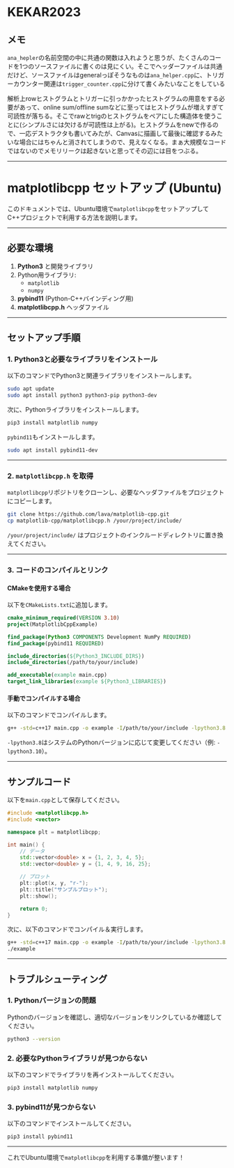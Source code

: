 # KEKAR2023

## メモ
`ana_hepler`の名前空間の中に共通の関数は入れようと思うが、たくさんのコードを1つのソースファイルに書くのは見にくい。そこでヘッダーファイルは共通だけど、ソースファイルはgeneralっぽそうなものは`ana_helper.cpp`に、トリガーカウンター関連は`trigger_counter.cpp`に分けて書くみたいなことをしている

解析上rowヒストグラムとトリガーに引っかかったヒストグラムの用意をする必要があって、online sum/offline sumなどに至ってはヒストグラムが増えすぎて可読性が落ちる。そこでrawとtrigのヒストグラムをペアにした構造体を使うことに(シンプルさには欠けるが可読性は上がる)。ヒストグラムをnewで作るので、一応デストラクタも書いてみたが、Canvasに描画して最後に確認するみたいな場合にはちゃんと消されてしまうので、見えなくなる。まぁ大規模なコードではないのでメモリリークは起きないと思ってその辺には目をつぶる。


---


# matplotlibcpp セットアップ (Ubuntu)

このドキュメントでは、Ubuntu環境で`matplotlibcpp`をセットアップしてC++プロジェクトで利用する方法を説明します。

---

## 必要な環境

1. **Python3** と開発ライブラリ
2. Python用ライブラリ:
   - `matplotlib`
   - `numpy`
3. **pybind11** (Python-C++バインディング用)
4. **matplotlibcpp.h** ヘッダファイル

---

## セットアップ手順

### 1. Python3と必要なライブラリをインストール

以下のコマンドでPython3と関連ライブラリをインストールします。

```bash
sudo apt update
sudo apt install python3 python3-pip python3-dev
```

次に、Pythonライブラリをインストールします。

```bash
pip3 install matplotlib numpy
```

`pybind11`もインストールします。

```bash
sudo apt install pybind11-dev
```

---

### 2. `matplotlibcpp.h` を取得

`matplotlibcpp`リポジトリをクローンし、必要なヘッダファイルをプロジェクトにコピーします。

```bash
git clone https://github.com/lava/matplotlib-cpp.git
cp matplotlib-cpp/matplotlibcpp.h /your/project/include/
```

`/your/project/include/` はプロジェクトのインクルードディレクトリに置き換えてください。

---

### 3. コードのコンパイルとリンク

#### **CMakeを使用する場合**

以下を`CMakeLists.txt`に追加します。

```cmake
cmake_minimum_required(VERSION 3.10)
project(MatplotlibCppExample)

find_package(Python3 COMPONENTS Development NumPy REQUIRED)
find_package(pybind11 REQUIRED)

include_directories(${Python3_INCLUDE_DIRS})
include_directories(/path/to/your/include)

add_executable(example main.cpp)
target_link_libraries(example ${Python3_LIBRARIES})
```

#### **手動でコンパイルする場合**

以下のコマンドでコンパイルします。

```bash
g++ -std=c++17 main.cpp -o example -I/path/to/your/include -lpython3.8
```

`-lpython3.8`はシステムのPythonバージョンに応じて変更してください（例: `-lpython3.10`）。

---

## サンプルコード

以下を`main.cpp`として保存してください。

```cpp
#include <matplotlibcpp.h>
#include <vector>

namespace plt = matplotlibcpp;

int main() {
    // データ
    std::vector<double> x = {1, 2, 3, 4, 5};
    std::vector<double> y = {1, 4, 9, 16, 25};

    // プロット
    plt::plot(x, y, "r-");
    plt::title("サンプルプロット");
    plt::show();

    return 0;
}
```

次に、以下のコマンドでコンパイル＆実行します。

```bash
g++ -std=c++17 main.cpp -o example -I/path/to/your/include -lpython3.8
./example
```

---

## トラブルシューティング

### **1. Pythonバージョンの問題**
Pythonのバージョンを確認し、適切なバージョンをリンクしているか確認してください。

```bash
python3 --version
```

### **2. 必要なPythonライブラリが見つからない**
以下のコマンドでライブラリを再インストールしてください。

```bash
pip3 install matplotlib numpy
```

### **3. pybind11が見つからない**
以下のコマンドでインストールしてください。

```bash
pip3 install pybind11
```

---

これでUbuntu環境で`matplotlibcpp`を利用する準備が整います！
